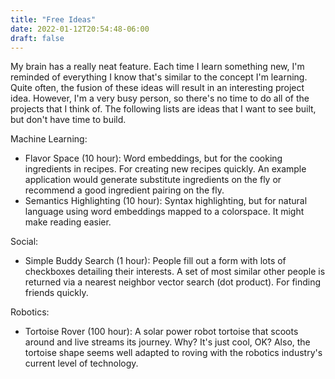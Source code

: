 ```yaml
---
title: "Free Ideas"
date: 2022-01-12T20:54:48-06:00
draft: false
---
```


My brain has a really neat feature. Each time I learn something new, I'm reminded of everything I know that's similar to the concept I'm learning. Quite often, the fusion of these ideas will result in an interesting project idea. However, I'm a very busy person, so there's no time to do all of the projects that I think of. The following lists are ideas that I want to see built, but don't have time to build. 

Machine Learning:
- Flavor Space (10 hour): Word embeddings, but for the cooking ingredients in recipes. For creating new recipes quickly. An example application would generate substitute ingredients on the fly or recommend a good ingredient pairing on the fly.  
- Semantics Highlighting (10 hour): Syntax highlighting, but for natural language using word embeddings mapped to a colorspace. It might make reading easier. 

Social:
- Simple Buddy Search (1 hour): People fill out a form with lots of checkboxes detailing their interests. A set of most similar other people is returned via a nearest neighbor vector search (dot product). For finding friends quickly. 

Robotics:
- Tortoise Rover (100 hour): A solar power robot tortoise that scoots around and live streams its journey. Why? It's just cool, OK? Also, the tortoise shape seems well adapted to roving with the robotics industry's current level of technology. 